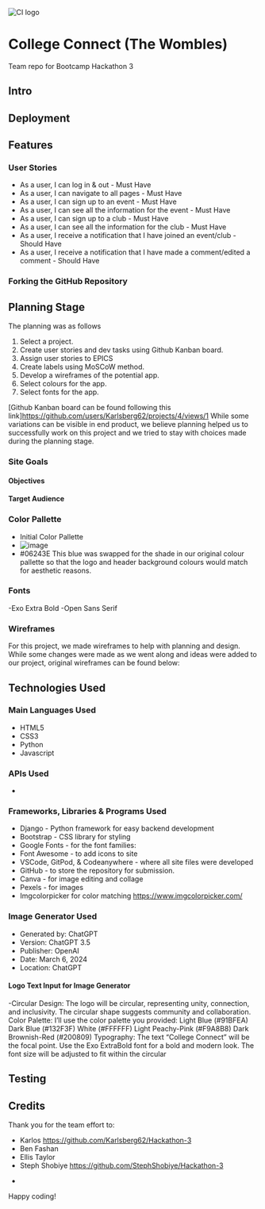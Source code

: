 ![CI logo](https://codeinstitute.s3.amazonaws.com/fullstack/ci_logo_small.png)


# College Connect (The Wombles)
Team repo for Bootcamp Hackathon 3

## **Intro**

## **Deployment**


## Features

### User Stories 

- As a user, I can log in & out  - Must Have 
- As a user, I can navigate to all pages - Must Have 
- As a user, I can sign up to an event - Must Have 
- As a user, I can see all the information for the event - Must Have 
- As a user, I can sign up to a club - Must Have  
- As a user, I can see all the information for the club - Must Have 
- As a user, I receive a notification that I have joined an event/club - Should Have 
- As a user, I receive a notification that I have made a comment/edited a comment - Should Have



### Forking the GitHub Repository

## **Planning Stage**
The planning was as follows
  1. Select a project.
  2. Create user stories and dev tasks using Github Kanban board.
  3. Assign user stories to EPICS
  4. Create labels using MoSCoW method.
  6. Develop a wireframes of the potential app.
  7. Select colours for the app.
  8. Select fonts for the app.

[Github Kanban board can be found following this link]https://github.com/users/Karlsberg62/projects/4/views/1
While some variations can be visible in end product, we believe planning helped us to successfully work on this project and we tried to stay with choices made during the planning stage.

### **Site Goals**

#### Objectives


#### Target Audience


### Color Pallette

- Initial Color Pallette
- ![image](https://github.com/StephShobiye/Hackathon-3/assets/153097076/0d2e855c-361c-4772-97c9-b2e7d84a8624)
- #06243E This blue was swapped for the shade in our original colour pallette so that the logo and header background colours would match for aesthetic reasons. 

### Fonts
-Exo Extra Bold
-Open Sans Serif


### **Wireframes**

For this project, we made wireframes to help with planning and design. While some changes were made as we went along and ideas were added to our project, original wireframes can be found below:

## **Technologies Used**

### Main Languages Used

- HTML5
- CSS3
- Python
- Javascript

### APIs Used
- 

### Frameworks, Libraries & Programs Used

- Django - Python framework for easy backend development
- Bootstrap - CSS library for styling
- Google Fonts - for the font families:
- Font Awesome - to add icons to site
- VSCode, GitPod, & Codeanywhere - where all site files were developed 
- GitHub - to store the repository for submission.
- Canva - for image editing and collage
- Pexels - for images
- Imgcolorpicker for color matching https://www.imgcolorpicker.com/ 

### Image Generator Used
 - Generated by: ChatGPT
 - Version: ChatGPT 3.5
 - Publisher: OpenAI
 - Date: March 6, 2024
 - Location: ChatGPT

#### Logo Text Input for Image Generator 
 -Circular Design:
The logo will be circular, representing unity, connection, and inclusivity.
The circular shape suggests community and collaboration.
Color Palette:
I’ll use the color palette you provided:
Light Blue (#91BFEA)
Dark Blue (#132F3F)
White (#FFFFFF)
Light Peachy-Pink (#F9A8B8)
Dark Brownish-Red (#200809)
Typography:
The text “College Connect” will be the focal point.
Use the Exo ExtraBold font for a bold and modern look.
The font size will be adjusted to fit within the circular

## **Testing**

## **Credits**
Thank you for the team effort to:
- Karlos https://github.com/Karlsberg62/Hackathon-3
- Ben Fashan
- Ellis Taylor 
- Steph Shobiye https://github.com/StephShobiye/Hackathon-3

* 

Happy coding!
